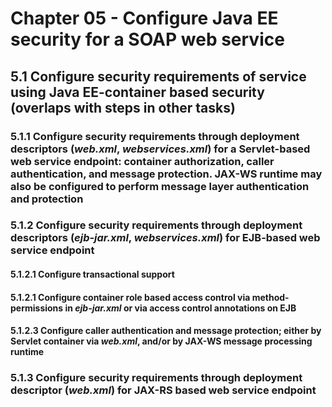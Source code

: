 # Chapter 05 - Configure Java EE security for a SOAP web service

## 5.1 Configure security requirements of service using Java EE-container based security (overlaps with steps in other tasks)

### 5.1.1 Configure security requirements through deployment descriptors (*web.xml*, *webservices.xml*) for a Servlet-based web service endpoint: container authorization, caller authentication, and message protection. JAX-WS runtime may also be configured to perform message layer authentication and protection

### 5.1.2 Configure security requirements through deployment descriptors (*ejb-jar.xml*, *webservices.xml*) for EJB-based web service endpoint

#### 5.1.2.1 Configure transactional support

#### 5.1.2.1 Configure container role based access control via method-permissions in *ejb-jar.xml* or via access control annotations on EJB

#### 5.1.2.3 Configure caller authentication and message protection; either by Servlet container via *web.xml*, and/or by JAX-WS message processing runtime

### 5.1.3 Configure security requirements through deployment descriptor (*web.xml*) for JAX-RS based web service endpoint